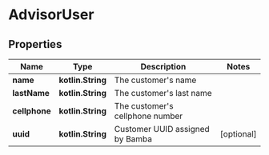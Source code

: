 
# AdvisorUser

## Properties
Name | Type | Description | Notes
------------ | ------------- | ------------- | -------------
**name** | **kotlin.String** | The customer&#39;s name | 
**lastName** | **kotlin.String** | The customer&#39;s last name | 
**cellphone** | **kotlin.String** | The customer&#39;s cellphone number | 
**uuid** | **kotlin.String** | Customer UUID assigned by Bamba |  [optional]



